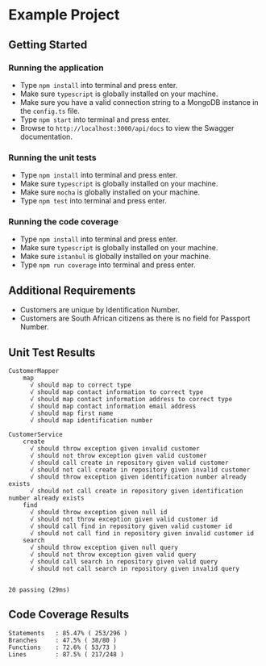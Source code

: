 # Example Project

## Getting Started

### Running the application

* Type `npm install` into terminal and press enter.
* Make sure `typescript` is globally installed on your machine.
* Make sure you have a valid connection string to a MongoDB instance in the `config.ts` file.
* Type `npm start` into terminal and press enter.
* Browse to `http://localhost:3000/api/docs` to view the Swagger documentation.

### Running the unit tests

* Type `npm install` into terminal and press enter.
* Make sure `typescript` is globally installed on your machine.
* Make sure `mocha` is globally installed on your machine.
* Type `npm test` into terminal and press enter.

### Running the code coverage

* Type `npm install` into terminal and press enter.
* Make sure `typescript` is globally installed on your machine.
* Make sure `istanbul` is globally installed on your machine.
* Type `npm run coverage` into terminal and press enter.

##  Additional Requirements

* Customers are unique by Identification Number.
* Customers are South African citizens as there is no field for Passport Number.

## Unit Test Results

```
CustomerMapper
    map
      √ should map to correct type
      √ should map contact information to correct type
      √ should map contact information address to correct type
      √ should map contact information email address
      √ should map first name
      √ should map identification number

CustomerService
    create
      √ should throw exception given invalid customer
      √ should not throw exception given valid customer
      √ should call create in repository given valid customer
      √ should not call create in repository given invalid customer
      √ should throw exception given identification number already exists
      √ should not call create in repository given identification number already exists
    find
      √ should throw exception given null id
      √ should not throw exception given valid customer id
      √ should call find in repository given valid customer id
      √ should not call find in repository given invalid customer id
    search
      √ should throw exception given null query
      √ should not throw exception given valid query
      √ should call search in repository given valid query
      √ should not call search in repository given invalid query


20 passing (29ms)
```

## Code Coverage Results

```
Statements   : 85.47% ( 253/296 )
Branches     : 47.5% ( 38/80 )
Functions    : 72.6% ( 53/73 )
Lines        : 87.5% ( 217/248 )
```
